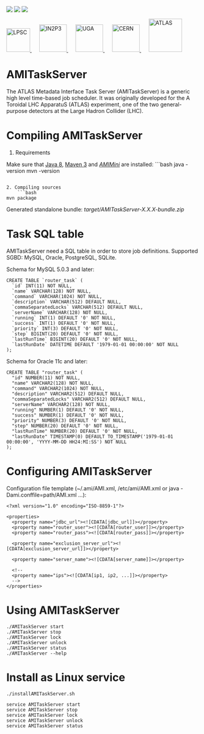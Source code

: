 [![][Build Status img]][Build Status]
[![][Dependency Status img]][Dependency Status]
[![][License img]][License]

<a href="http://lpsc.in2p3.fr/" target="_blank">
	<img src="http://www.cern.ch/ami/images/logo_lpsc.gif" alt="LPSC" height="62" />
</a>
&nbsp;&nbsp;&nbsp;&nbsp;
<a href="http://www.in2p3.fr/" target="_blank">
	<img src="http://www.cern.ch/ami/images/logo_in2p3.gif" alt="IN2P3" height="72" />
</a>
&nbsp;&nbsp;&nbsp;&nbsp;
<a href="http://www.univ-grenoble-alpes.fr/" target="_blank">
	<img src="http://www.cern.ch/ami/images/logo_uga.png" alt="UGA" height="72" />
</a>
&nbsp;&nbsp;&nbsp;&nbsp;
<a href="http://home.cern/" target="_blank">
	<img src="http://www.cern.ch/ami/images/logo_cern.png" alt="CERN" height="72" />
</a>
&nbsp;&nbsp;&nbsp;&nbsp;
<a href="http://atlas.cern/" target="_blank">
	<img src="http://www.cern.ch/ami/images/logo_atlas.png" alt="ATLAS" height="87" />
</a>

AMITaskServer
=============

The ATLAS Metadata Interface Task Server (AMITaskServer) is a generic high level time-based job scheduler. It was originally developed for the A Toroidal LHC ApparatuS (ATLAS) experiment, one of the two general-purpose detectors at the Large Hadron Collider (LHC).

Compiling AMITaskServer
=======================

1. Requirements

  Make sure that [Java 8](http://www.oracle.com/technetwork/java/javase/), [Maven 3](http://maven.apache.org/) and [*AMIMini*](https://github.com/ami-team/AMIMini/) are installed:
	```bash
java -version
mvn -version
```

2. Compiling sources
	```bash
mvn package
```

Generated standalone bundle: *target/AMITaskServer-X.X.X-bundle.zip*

Task SQL table
==============

AMITaskServer need a SQL table in order to store job definitions. Supported SGBD: MySQL, Oracle, PostgreSQL, SQLite.

Schema for MySQL 5.0.3 and later:

	CREATE TABLE `router_task` (
	  `id` INT(11) NOT NULL,
	  `name` VARCHAR(128) NOT NULL,
	  `command` VARCHAR(1024) NOT NULL,
	  `description` VARCHAR(512) DEFAULT NULL,
	  `commaSeparatedLocks` VARCHAR(512) DEFAULT NULL,
	  `serverName` VARCHAR(128) NOT NULL,
	  `running` INT(1) DEFAULT '0' NOT NULL,
	  `success` INT(1) DEFAULT '0' NOT NULL,
	  `priority` INT(3) DEFAULT '0' NOT NULL,
	  `step` BIGINT(20) DEFAULT '0' NOT NULL,
	  `lastRunTime` BIGINT(20) DEFAULT '0' NOT NULL,
	  `lastRunDate` DATETIME DEFAULT '1979-01-01 00:00:00' NOT NULL
	);

Schema for Oracle 11c and later:

	CREATE TABLE "router_task" (
	  "id" NUMBER(11) NOT NULL,
	  "name" VARCHAR2(128) NOT NULL,
	  "command" VARCHAR2(1024) NOT NULL,
	  "description" VARCHAR2(512) DEFAULT NULL,
	  "commaSeparatedLocks" VARCHAR2(512) DEFAULT NULL,
	  "serverName" VARCHAR2(128) NOT NULL,
	  "running" NUMBER(1) DEFAULT '0' NOT NULL,
	  "success" NUMBER(1) DEFAULT '0' NOT NULL,
	  "priority" NUMBER(3) DEFAULT '0' NOT NULL,
	  "step" NUMBER(20) DEFAULT '0' NOT NULL,
	  "lastRunTime" NUMBER(20) DEFAULT '0' NOT NULL,
	  "lastRunDate" TIMESTAMP(0) DEFAULT TO_TIMESTAMP('1979-01-01 00:00:00', 'YYYY-MM-DD HH24:MI:SS') NOT NULL
	);

Configuring AMITaskServer
=========================

Configuration file template (~/.ami/AMI.xml, /etc/ami/AMI.xml or java -Dami.conffile=path/AMI.xml ...):

	<?xml version="1.0" encoding="ISO-8859-1"?>

	<properties>
	  <property name="jdbc_url"><![CDATA[jdbc_url]]></property>
	  <property name="router_user"><![CDATA[router_user]]></property>
	  <property name="router_pass"><![CDATA[router_pass]]></property>

	  <property name="exclusion_server_url"><![CDATA[exclusion_server_url]]></property>
  
	  <property name="server_name"><![CDATA[server_name]]></property>

	  <!--
	  <property name="ips"><![CDATA[ip1, ip2, ...]]></property>
	  -->
	</properties>

Using AMITaskServer
===================

	./AMITaskServer start
	./AMITaskServer stop
	./AMITaskServer lock
	./AMITaskServer unlock
	./AMITaskServer status
	./AMITaskServer --help

Install as Linux service
========================

	./installAMITaskServer.sh

	service AMITaskServer start
	service AMITaskServer stop
	service AMITaskServer lock
	service AMITaskServer unlock
	service AMITaskServer status

[Build Status]:https://travis-ci.org/ami-team/AMITaskServer/
[Build Status img]:https://api.travis-ci.org/ami-team/AMITaskServer.svg?branch=master

[Dependency Status]:https://www.versioneye.com/user/projects/584ffae142c4d1005433cb65/
[Dependency Status img]:https://www.versioneye.com/user/projects/584ffae142c4d1005433cb65/badge.svg?style=flat

[License]:http://www.cecill.info/licences/Licence_CeCILL_V2.1-en.txt
[License img]:https://img.shields.io/badge/license-CeCILL-blue.svg
